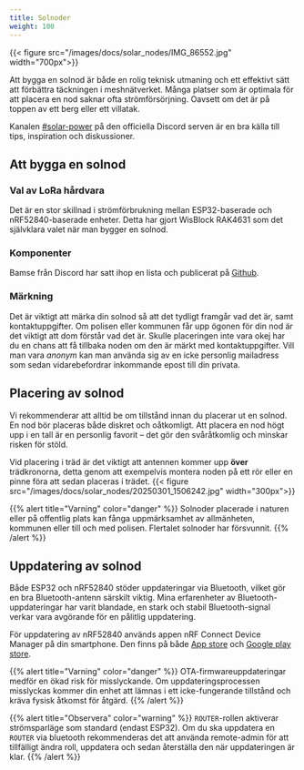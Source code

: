 ```yaml
---
title: Solnoder
weight: 100
---
```

{{< figure src="/images/docs/solar_nodes/IMG_86552.jpg" width="700px">}}

Att bygga en solnod är både en rolig teknisk utmaning och ett effektivt sätt att förbättra täckningen i meshnätverket.
Många platser som är optimala för att placera en nod saknar ofta strömförsörjning. Oavsett om det är på toppen av ett berg eller ett villatak.

Kanalen [#solar-power](https://discord.com/channels/867578229534359593/970723761013800970) på den officiella Discord serven är en bra källa till tips, inspiration och diskussioner.


## Att bygga en solnod
### Val av LoRa hårdvara
Det är en stor skillnad i strömförbrukning mellan ESP32-baserade och nRF52840-baserade enheter.
Detta har gjort WisBlock RAK4631 som det självklara valet när man bygger en solnod.

### Komponenter
Bamse från Discord har satt ihop en lista och publicerat på [Github](https://github.com/TheBamse/Meshtastic-Solar-Nodes/blob/main/partslist_2025.md).

### Märkning
Det är viktigt att märka din solnod så att det tydligt framgår vad det är, samt kontaktuppgifter. Om polisen eller kommunen får upp ögonen för din nod är det viktigt att dom förstår vad det är. Skulle placeringen inte vara okej har du en chans att få tillbaka noden om den är märkt med kontaktuppgifter. Vill man vara _anonym_ kan man använda sig av en icke personlig mailadress som sedan vidarebefordrar inkommande epost till din privata.

## Placering av solnod
Vi rekommenderar att alltid be om tillstånd innan du placerar ut en solnod.
En nod bör placeras både diskret och oåtkomligt.
Att placera en nod högt upp i en tall är en personlig favorit – det gör den svåråtkomlig och minskar risken för stöld.

Vid placering i träd är det viktigt att antennen kommer upp __över__ trädkronorna, detta genom att exempelvis montera noden på ett rör eller en pinne föra att sedan placeras i trädet.
{{< figure src="/images/docs/solar_nodes/20250301_1506242.jpg" width="300px">}}


{{% alert title="Varning" color="danger" %}}
Solnoder placerade i naturen eller på offentlig plats kan fånga uppmärksamhet av allmänheten, kommunen eller till och med polisen. Flertalet solnoder har försvunnit.
{{% /alert %}}

## Uppdatering av solnod
Både ESP32 och nRF52840 stöder uppdateringar via Bluetooth, vilket gör en bra Bluetooth-antenn särskilt viktig. 
Mina erfarenheter av Bluetooth-uppdateringar har varit blandade, en stark och stabil Bluetooth-signal verkar vara avgörande för en pålitlig uppdatering.

För uppdatering av nRF52840 används appen nRF Connect Device Manager på din smartphone. Den finns på både [App store](https://apps.apple.com/us/app/nrf-connect-device-manager/id1519423539) och [Google play store](https://play.google.com/store/apps/details?id=no.nordicsemi.android.nrfconnectdevicemanager&hl=en&gl=US).

{{% alert title="Varning" color="danger" %}}
OTA-firmwareuppdateringar medför en ökad risk för misslyckande. Om uppdateringsprocessen misslyckas kommer din enhet att lämnas i ett icke-fungerande tillstånd och kräva fysisk åtkomst för åtgärd.
{{% /alert %}}

{{% alert title="Observera" color="warning" %}}
`ROUTER`-rollen aktiverar strömsparläge som standard (endast ESP32). Om du ska uppdatera en `ROUTER` via bluetooth rekommenderas det att använda remote-admin för att tillfälligt ändra roll, uppdatera och sedan återställa den när uppdateringen är klar.
{{% /alert %}}
